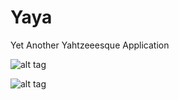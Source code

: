 # Yaya
Yet Another Yahtzeeesque Application

![alt tag](https://trixon.se/files/screenshots/yaya_appstream01.png)


![alt tag](https://trixon.se/files/screenshots/yaya_appstream01.png)
